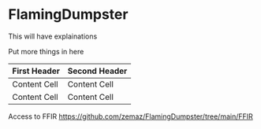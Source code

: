 # FlamingDumpster

This will have explainations

Put more things in here

| First Header  | Second Header |
| ------------- | ------------- |
| Content Cell  | Content Cell  |
| Content Cell  | Content Cell  |

Access to FFIR <https://github.com/zemaz/FlamingDumpster/tree/main/FFIR>

